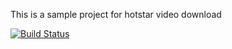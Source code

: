 This is a sample project for hotstar video download

[![Build Status](https://travis-ci.org/temp25/hotstar.svg?branch=master)](https://travis-ci.org/temp25/hotstar)
